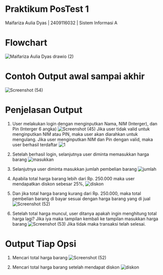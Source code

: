 # Praktikum PosTest 1
Maifariza Aulia Dyas | 2409116032 | Sistem Informasi A

# Flowchart
![Maifariza Aulia Dyas drawio (2)](https://github.com/user-attachments/assets/90e6f080-b072-4479-a0ae-816040035e5e)

# Contoh Output awal sampai akhir
![Screenshot (54)](https://github.com/user-attachments/assets/0d520ad6-0e85-4803-899e-5733f70b3dfc)

# Penjelasan Output
1. User melakukan login dengan menginputkan Nama, NIM (Interger), dan Pin (Interger 6 angka)
![Screenshot (45)](https://github.com/user-attachments/assets/559f19ef-a7a6-42e5-b9fe-9c3a3741be4c) 
Jika user tidak valid untuk menginputkan NIM atau PIN, maka user akan diarahkan untuk mengulang.
Jika user menginputkan NIM dan Pin dengan valid, maka user berhasil terdaftar
![1](https://github.com/user-attachments/assets/807ae5a3-dc86-4abd-9509-9ab14f69e1a9)

2. Setelah berhasil login, selanjutnya user diminta memasukkan harga barang
![masukkan](https://github.com/user-attachments/assets/5c15cfac-8328-4bba-85db-98ada761c655)

3. Selanjutnya user diminta masukkan jumlah pembelian barang
![jumlah](https://github.com/user-attachments/assets/6bdfc619-2b1e-493a-97e9-5892233bd941)

4. Apabila total harga barang lebih dari Rp. 250.000 maka user mendapatkan diskon sebesar 25%,
![diskon](https://github.com/user-attachments/assets/66160805-2e28-4c1e-86d7-3abaf7280e6b)

5. Dan jika total harga barang kurang dari Rp. 250.000, maka total pembelian barang di bayar sesuai dengan harga barang yang di jual
![Screenshot (52)](https://github.com/user-attachments/assets/a9ddcbb0-2648-4b6b-87c3-0eafd53008c4)

6. Setelah total harga muncul, user ditanya apakah ingin menghitung total harga lagi? Jika iya maka tampilan kembali ke tampilan masukkan harga barang
![Screenshot (53)](https://github.com/user-attachments/assets/d702218c-4712-4c4f-b126-8786421e3d16)
Jika tidak maka transaksi telah selesai.

# Output Tiap Opsi
1. Mencari total harga barang
   ![Screenshot (52)](https://github.com/user-attachments/assets/38c86975-fe20-4202-bf92-29c2a8140c32)
   
2.  Mencari total harga barang setelah mendapat diskon
   ![diskon](https://github.com/user-attachments/assets/b4b9829e-b04c-4c92-a473-722ca06ac80f)

